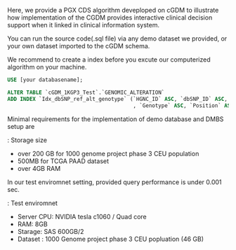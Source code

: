 Here, we provide a PGX CDS algorithm deveploped on cGDM to illustrate how implementation of the CGDM provides 
interactive clinical decision support when it linked in clinical information system.

You can run the source code(.sql file) via any demo dataset we provided, or your own dataset imported to the cGDM schema.

We recommend to create a index before you excute our computerized algorithm on your machine.

```sql
USE [your databasename];

ALTER TABLE `cGDM_1KGP3_Test`.`GENOMIC_ALTERATION` 
ADD INDEX `Idx_dbSNP_ref_alt_genotype` (`HGNC_ID` ASC, `dbSNP_ID` ASC, `Reference_Allele` ASC, `Alternative_Allele` ASC
                                        , `Genotype` ASC, `Position` ASC);
```

Minimal requirements for the implementation of demo database and DMBS setup are

: Storage size 
  - over 200 GB for 1000 genome project phase 3 CEU population 
  - 500MB for TCGA PAAD dataset
  - over 4GB RAM
  
 In our test enviromnet setting, provided query performance is under 0.001 sec.

: Test enviromnet
 - Server CPU: NVIDIA tesla c1060 / Quad core
 - RAM: 8GB
 - Starage: SAS 600GB/2
 - Dataset : 1000 Genome project phase 3 CEU popluation (46 GB)
